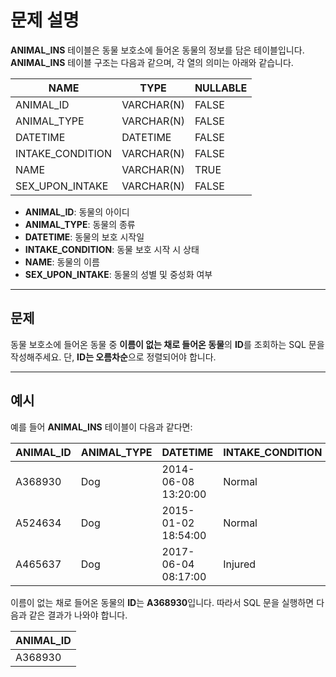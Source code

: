 # 문제 설명

**ANIMAL_INS** 테이블은 동물 보호소에 들어온 동물의 정보를 담은 테이블입니다. **ANIMAL_INS** 테이블 구조는 다음과 같으며, 각 열의 의미는 아래와 같습니다.

| NAME                | TYPE        | NULLABLE |
|---------------------|-------------|----------|
| ANIMAL_ID           | VARCHAR(N)  | FALSE    |
| ANIMAL_TYPE         | VARCHAR(N)  | FALSE    |
| DATETIME            | DATETIME    | FALSE    |
| INTAKE_CONDITION    | VARCHAR(N)  | FALSE    |
| NAME                | VARCHAR(N)  | TRUE     |
| SEX_UPON_INTAKE     | VARCHAR(N)  | FALSE    |

- **ANIMAL_ID**: 동물의 아이디
- **ANIMAL_TYPE**: 동물의 종류
- **DATETIME**: 동물의 보호 시작일
- **INTAKE_CONDITION**: 동물 보호 시작 시 상태
- **NAME**: 동물의 이름
- **SEX_UPON_INTAKE**: 동물의 성별 및 중성화 여부

---

## 문제

동물 보호소에 들어온 동물 중 **이름이 없는 채로 들어온 동물**의 **ID**를 조회하는 SQL 문을 작성해주세요. 단, **ID는 오름차순**으로 정렬되어야 합니다.

---

## 예시

예를 들어 **ANIMAL_INS** 테이블이 다음과 같다면:

| ANIMAL_ID | ANIMAL_TYPE | DATETIME             | INTAKE_CONDITION | NAME     | SEX_UPON_INTAKE |
|-----------|-------------|----------------------|------------------|----------|-----------------|
| A368930   | Dog         | 2014-06-08 13:20:00  | Normal           | NULL     | Spayed Female   |
| A524634   | Dog         | 2015-01-02 18:54:00  | Normal           | *Belle   | Intact Female   |
| A465637   | Dog         | 2017-06-04 08:17:00  | Injured          | *Commander| Neutered Male   |

이름이 없는 채로 들어온 동물의 **ID**는 **A368930**입니다. 따라서 SQL 문을 실행하면 다음과 같은 결과가 나와야 합니다.

| ANIMAL_ID |
|-----------|
| A368930   |
